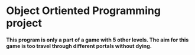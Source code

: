 <h1>Object Ortiented Programming project</h1>
<h4>This program is only a part of a game with 5 other levels. The aim for this game is too travel through different portals without dying.</h4>
